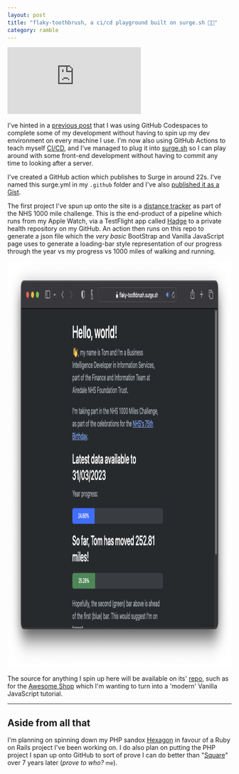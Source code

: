 ```yaml
---
layout: post
title: "flaky-toothbrush, a ci/cd playground built on surge.sh 🧑‍💻"
category: ramble
---
```


<iframe class="video" src="https://www.youtube.com/embed/SrMK8d9H_GM" title="YouTube video player" frameborder="0" allow="accelerometer; autoplay; clipboard-write; encrypted-media; gyroscope; picture-in-picture; web-share" allowfullscreen="0"> </iframe>

I've hinted in a [previous post](https://www.tomwillgoto.space/article/2023/01/24/github-codespaces/) that I was using GitHub Codespaces to complete some of my development without having to spin up my dev environment on every machine I use. I'm now also using GitHub Actions to teach myself [CI/CD](https://en.wikipedia.org/wiki/CI/CD), and I've managed to plug it into [surge.sh](https://surge.sh) so I can play around with some front-end development without having to commit any time to looking after a server.

I've created a GitHub action which publishes to Surge in around 22s. I've named this surge.yml in my `.github` folder and I've also [published it as a Gist](https://gist.github.com/tomchatting/adf51dfed53a26daba7595a88469f97e).

The first project I've spun up onto the site is a [distance tracker](https://flaky-toothbrush.surge.sh/1000-mile-challenge.html) as part of the NHS 1000 mile challenge. This is the end-product of a pipeline which runs from my Apple Watch, via a TestFlight app called [Hadge](https://github.com/ashtom/hadge) to a private health repository on my GitHub. An action then runs on this repo to generate a json file which the *very basic* BootStrap and Vanilla JavaScript page uses to generate a loading-bar style representation of our progress through the year vs my progress vs 1000 miles of walking and running.

<a href="https://flaky-toothbrush.surge.sh/1000-mile-challenge.html"><img src="/static/images/flaky-toothbrush.png" alt="A screenshot of my distance tracking webpage." width="776" height="912"></a>

The source for anything I spin up here will be available on its' [repo](https://github.com/tomchatting/flaky-toothbrush), such as for the [Awesome Shop](https://flaky-toothbrush.surge.sh/shop/) which I'm wanting to turn into a 'modern' Vanilla JavaScript tutorial.

---

<h2 id=aside>Aside from all that <a href="#aside" class="heading-link" aria-label="Aside from all that"></a></h2>

I'm planning on spinning down my PHP sandox [Hexagon](https://hexagon.tomwillgoto.space) in favour of a Ruby on Rails project I've been working on. I do also plan on putting the PHP project I span up onto GitHub to sort of prove I can do better than "[Square](https://github.com/tomchatting/square)" over 7 years later (*prove to who?* <small>me</small>).
